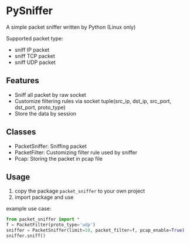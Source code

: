 # PySniffer
A simple packet sniffer written by Python (Linux only)

Supported packet type:
- sniff IP packet
- sniff TCP packet
- sniff UDP packet

## Features
- Sniff all packet by raw socket
- Customize filtering rules via socket tuple(src_ip, dst_ip, src_port, dst_port, proto_type)
- Store the data by session


## Classes
- PacketSniffer: Sniffing packet
- PacketFilter: Customizing filter rule used by sniffer
- Pcap: Storing the packet in pcap file


## Usage
1. copy the package `packet_sniffer` to your own project
2. import package and use

example use case:
```python
from packet_sniffer import *
f = PacketFilter(proto_type='udp')
sniffer = PacketSniffer(limit=10, packet_filter=f, pcap_enable=True)
sniffer.sniff()
``` 
